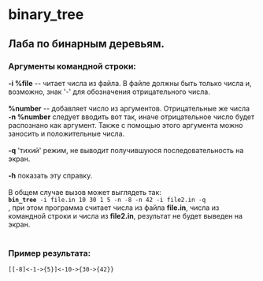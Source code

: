 binary_tree
===========
<h2>Лаба по бинарным деревьям.</h2>

<h3>Аргументы командной строки:</h3>
<b>-i %file</b> -- читает числа из файла. В файле должны быть только числа и, возможно, знак '-' для обозначения отрицательного числа.<br>
<br>
   <b>%number</b> -- добавляет число из аргументов. Отрицательные же числа<br>
   <b>-n %number</b> следует вводить вот так, иначе отрицательное число будет распознано как аргумент. Также с помощью этого аргумента можно заносить и положительные числа.<br>
<br>
   <b>-q</b> 'тихий' режим, не выводит получившуюся последовательность на экран.<br>
<br>
   <b>-h</b> показать эту справку.<br>
<br>
   В общем случае вызов может выглядеть так:<br>
   <code><b>bin_tree</b> -i file.in 10 30 1 5 -n -8 -n 42 -i file2.in -q</code><br>
     , при этом программа считает числа из файла <b>file.in</b>, числа из командной строки и числа из <b>file2.in</b>, результат не будет выведен на экран.<br>
<br>
   <h3>Пример результата:</h3>
<code>[[-8]<-1->{5}]<-10->{30->{42}}</code>
